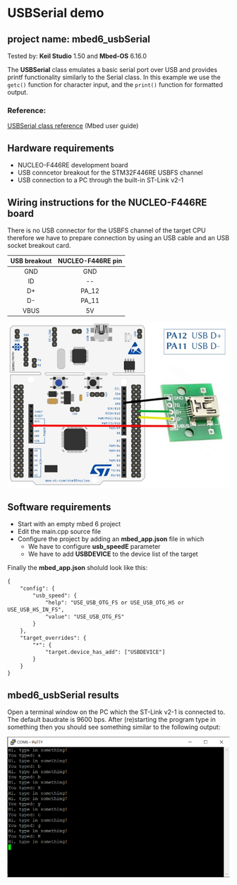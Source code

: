 # USBSerial demo
## project name: mbed6_usbSerial
Tested by: **Keil Studio** 1.50 and **Mbed-OS** 6.16.0

The **USBSerial** class emulates a basic serial port over USB and provides 
printf functionality similarly to the Serial class. In this example we use the ```getc()``` 
function for character input, and the ```print()``` function for formatted output.

### Reference: 
[USBSerial class reference](https://os.mbed.com/docs/mbed-os/v6.15/apis/usbserial.html) (Mbed user guide)

## Hardware requirements
* NUCLEO-F446RE development board
* USB conncetor breakout for the STM32F446RE USBFS channel
* USB connection to a PC through the built-in ST-Link v2-1

## Wiring instructions for the NUCLEO-F446RE board

There is no USB connector for the USBFS channel of the target CPU therefore we have to prepare connection
by using an USB cable and an USB socket breakout card.

| USB breakout  | NUCLEO-F446RE pin   |
|:-------:|:-----: |
|  GND    |GND     | 
|  ID     | --     | 
|  D+     | PA_12  |
|  D-     | PA_11  | 
|  VBUS   | 5V     | 



![](./images/USB_wiring.jpg)


## Software requirements
* Start with an empty mbed 6 project
* Edit the main.cpp source file
* Configure the project by adding an **mbed_app.json** file in which
    * We have to configure **usb_speedE** parameter
    * We have to add **USBDEVICE** to the device list of the target

Finally the **mbed_app.json** sholuld look like this: 

```
{
    "config": {
        "usb_speed": {
            "help": "USE_USB_OTG_FS or USE_USB_OTG_HS or USE_USB_HS_IN_FS",
            "value": "USE_USB_OTG_FS"
        }
    },
    "target_overrides": {
        "*": {
            "target.device_has_add": ["USBDEVICE"]
        }
    }
}
```
## mbed6_usbSerial results
Open a terminal window on the PC which the ST-Link v2-1 is connected to. 
The default baudrate is 9600 bps. After (re)starting the program type in something
then you should see something similar to the following output:

![](./images/mbed6_usbSerial.png)

